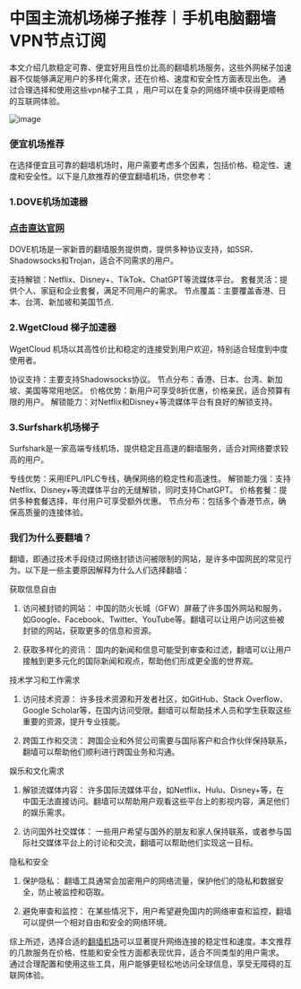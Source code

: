 # 中国主流机场梯子推荐︱手机电脑翻墙VPN节点订阅

本文介绍几款稳定可靠、便宜好用且性价比高的翻墙机场服务，这些外网梯子加速器不仅能够满足用户的多样化需求，还在价格、速度和安全性方面表现出色。
通过合理选择和使用这些vpn梯子工具 ，用户可以在复杂的网络环境中获得更顺畅的互联网体验。

![image](https://github.com/user-attachments/assets/09ec265c-58cb-4cb9-bddc-1952e9fceb04)

### 便宜机场推荐

在选择便宜且可靠的翻墙机场时，用户需要考虑多个因素，包括价格、稳定性、速度和安全性。以下是几款推荐的便宜翻墙机场，供您参考：

### 1.DOVE机场加速器
### [点击直达官网](https://dove8.cc/a.php?alavBTtF8UB)

DOVE机场是一家新晋的翻墙服务提供商，提供多种协议支持，如SSR、Shadowsocks和Trojan，适合不同需求的用户。

支持解锁：Netflix、Disney+、TikTok、ChatGPT等流媒体平台。
套餐灵活：提供个人、家庭和企业套餐，满足不同用户的需求。
节点覆盖：主要覆盖香港、日本、台湾、新加坡和美国节点.

### 2.WgetCloud 梯子加速器

WgetCloud 机场以其高性价比和稳定的连接受到用户欢迎，特别适合轻度到中度使用者。

协议支持：主要支持Shadowsocks协议。
节点分布：香港、日本、台湾、新加坡、美国等常用地区。
价格优势：新用户可享受8折优惠，价格亲民，适合预算有限的用户。
解锁能力：对Netflix和Disney+等流媒体平台有良好的解锁支持。

### 3.Surfshark机场梯子

Surfshark是一家高端专线机场，提供稳定且高速的翻墙服务，适合对网络要求较高的用户。

专线优势：采用IEPL/IPLC专线，确保网络的稳定性和高速性。
解锁能力强：支持Netflix、Disney+等流媒体平台的无缝解锁，同时支持ChatGPT。
价格套餐：提供多种套餐选择，年付用户可享受额外优惠。
节点分布：包括多个香港节点，确保高质量的连接体验。

### 我们为什么要翻墙？

翻墙，即通过技术手段绕过网络封锁访问被限制的网站，是许多中国网民的常见行为。以下是一些主要原因解释为什么人们选择翻墙：

获取信息自由

1. 访问被封锁的网站： 中国的防火长城（GFW）屏蔽了许多国外网站和服务，如Google、Facebook、Twitter、YouTube等。翻墙可以让用户访问这些被封锁的网站，获取更多的信息和资源。

2. 获取多样化的资讯： 国内的新闻和信息可能受到审查和过滤，翻墙可以让用户接触到更多元化的国际新闻和观点，帮助他们形成更全面的世界观。
 
技术学习和工作需求

1. 访问技术资源： 许多技术资源和开发者社区，如GitHub、Stack Overflow、Google Scholar等，在国内访问受限。翻墙可以帮助技术人员和学生获取这些重要的资源，提升专业技能。

2. 跨国工作和交流： 跨国企业和外贸公司需要与国际客户和合作伙伴保持联系，翻墙可以帮助他们顺利进行跨国业务和沟通。

娱乐和文化需求

1. 解锁流媒体内容： 许多国际流媒体平台，如Netflix、Hulu、Disney+等，在中国无法直接访问。翻墙可以帮助用户观看这些平台上的影视内容，满足他们的娱乐需求。

2. 访问国外社交媒体： 一些用户希望与国外的朋友和家人保持联系，或者参与国际社交媒体平台上的讨论和交流，翻墙可以帮助他们实现这一目标。

隐私和安全

1. 保护隐私： 翻墙工具通常会加密用户的网络流量，保护他们的隐私和数据安全，防止被监控和窃取。

2. 避免审查和监控： 在某些情况下，用户希望避免国内的网络审查和监控，翻墙可以提供一个相对自由和安全的网络环境。

综上所述，选择合适的[翻墙机场](https://github.com/liulan-vpn/ssr-vpn?tab=readme-ov-file)可以显著提升网络连接的稳定性和速度。本文推荐的几款服务在价格、性能和安全性方面都表现优异，适合不同类型的用户需求。
通过合理配置和使用这些工具，用户能够更轻松地访问全球信息，享受无障碍的互联网体验。














